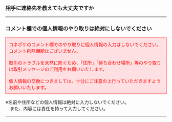 <h3>相手に連絡先を教えても大丈夫ですか</h3>
<hr>

<h3>コメント欄での個人情報のやり取りは絶対にしないでください</h3>

<div style="padding: 10px; margin-top: 15px; margin-bottom: 15px; border: 1px solid #ff3333; background-color: #ffe0e2;" ><font color="ff0000">
コネポケのコメント欄でのやり取りに個人情報の入力はしないでください。<br>
コメント削除機能はございません。<br>
<br>
取引のトラブルを未然に防ぐため、「住所」「待ち合わせ場所」等のやり取りは取引メッセージのご利用をお願いいたします。<br>
<br>
個人情報の交換につきましては、十分にご注意の上行っていただきますようお願いいたします。
</font>
</div>

※名前や住所などの個人情報は絶対に入力しないでください。  
　また、内容には責任を持って入力してください。

<hr>